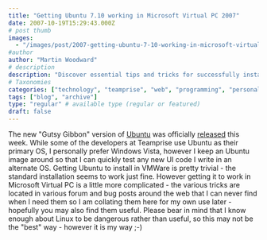 ```yaml
---
title: "Getting Ubuntu 7.10 working in Microsoft Virtual PC 2007"
date: 2007-10-19T15:29:43.000Z
# post thumb
images:
  - "/images/post/2007-getting-ubuntu-7-10-working-in-microsoft-virtual-pc-2007.jpg"
#author
author: "Martin Woodward"
# description
description: "Discover essential tips and tricks for successfully installing Ubuntu 7.10 in Microsoft Virtual PC 2007 in this comprehensive guide."
# Taxonomies
categories: ["technology", "teamprise", "web", "programming", "personal"]
tags: ["blog", "archive"]
type: "regular" # available type (regular or featured)
draft: false
---
```


The new "Gutsy Gibbon" version of [Ubuntu](http://www.ubuntu.com) was officially [released](http://www.ubuntu.com/news/ubuntu710) this week. While some of the developers at Teamprise use Ubuntu as their primary OS, I personally prefer Windows Vista, however I keep an Ubuntu image around so that I can quickly test any new UI code I write in an alternate OS. Getting Ubuntu to install in VMWare is pretty trivial - the standard installation seems to work just fine. However getting it to work in Microsoft Virtual PC is a little more complicated - the various tricks are located in various forum and bug posts around the web that I can never find when I need them so I am collating them here for my own use later - hopefully you may also find them useful. Please bear in mind that I know enough about Linux to be dangerous rather than useful, so this may not be the "best" way - however it is my way ;-)
